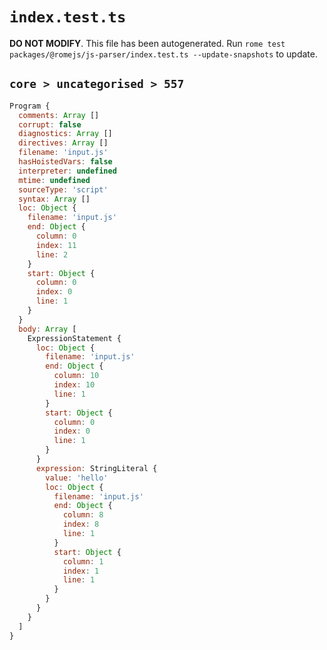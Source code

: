 # `index.test.ts`

**DO NOT MODIFY**. This file has been autogenerated. Run `rome test packages/@romejs/js-parser/index.test.ts --update-snapshots` to update.

## `core > uncategorised > 557`

```javascript
Program {
  comments: Array []
  corrupt: false
  diagnostics: Array []
  directives: Array []
  filename: 'input.js'
  hasHoistedVars: false
  interpreter: undefined
  mtime: undefined
  sourceType: 'script'
  syntax: Array []
  loc: Object {
    filename: 'input.js'
    end: Object {
      column: 0
      index: 11
      line: 2
    }
    start: Object {
      column: 0
      index: 0
      line: 1
    }
  }
  body: Array [
    ExpressionStatement {
      loc: Object {
        filename: 'input.js'
        end: Object {
          column: 10
          index: 10
          line: 1
        }
        start: Object {
          column: 0
          index: 0
          line: 1
        }
      }
      expression: StringLiteral {
        value: 'hello'
        loc: Object {
          filename: 'input.js'
          end: Object {
            column: 8
            index: 8
            line: 1
          }
          start: Object {
            column: 1
            index: 1
            line: 1
          }
        }
      }
    }
  ]
}
```
